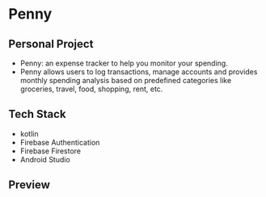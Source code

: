 # Penny

## Personal Project

- Penny: an expense tracker to help you monitor your spending.
- Penny allows users to log transactions, manage accounts and provides monthly spending analysis based on predefined categories like groceries, travel, food, shopping, rent, etc.
  
## Tech Stack

- kotlin
- Firebase Authentication
- Firebase Firestore
- Android Studio

## Preview


